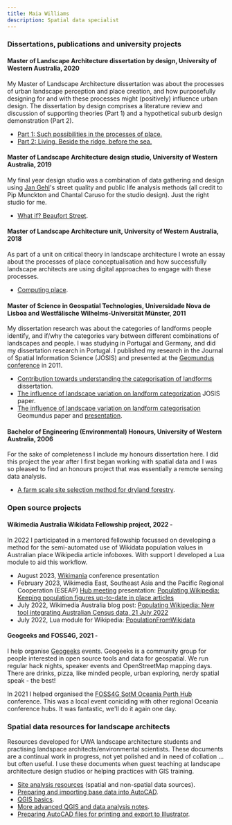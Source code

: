 ```yaml
---
title: Maia Williams
description: Spatial data specialist
---
```


### Dissertations, publications and university projects
#### Master of Landscape Architecture dissertation by design, University of Western Australia, 2020
My Master of Landscape Architecture dissertation was about the processes of urban landscape perception and place creation, and how purposefully designing for and with these processes might (positively) influence urban design. The dissertation by design comprises a literature review and discussion of supporting theories (Part 1) and a hypothetical suburb design demonstration (Part 2). 
- [Part 1: Such possibilities in the processes of place.](Documents/20200618_MaiaWilliams_UWA_MasterLA_DissertationPart1_SuchPossibilitiesInTheProcessesofPlace.pdf)
- [Part 2: Living. Beside the ridge, before the sea.](Documents/20201029_MaiaWilliams_UWA_MasterLA_DissertationPart2_Living-BesidetheRidge_BeforetheSea.pdf)

#### Master of Landscape Architecture design studio, University of Western Australia, 2019
My final year design studio was a combination of data gathering and design using [Jan Gehl](https://en.wikipedia.org/wiki/Jan_Gehl)'s street quality and public life analysis methods (all credit to Pip Munckton and Chantal Caruso for the studio design). Just the right studio for me.
- [What if? Beaufort Street](Documents/20191031_MaiaWilliams_UWA_LACH4424Studio_BeaufortStreetDesign.pdf).

#### Master of Landscape Architecture unit, University of Western Australia, 2018
As part of a unit on critical theory in landscape architecture I wrote an essay about the processes of place conceptualisation and how successfully landscape architects are using digital approaches to engage with these processes.
- [Computing place](Documents/20180511_MaiaWilliams_UWA_LACH4505_Essay_ComputingPlace.pdf).

#### Master of Science in Geospatial Technologies, Universidade Nova de Lisboa and Westfälische Wilhelms-Universität Münster, 2011
My dissertation research was about the categories of landforms people identify, and if/why the categories vary between different combinations of landscapes and people. I was studying in Portugal and Germany, and did my dissertation research in Portugal. I published my research in the Journal of Spatial Information Science (JOSIS) and presented at the [Geomundus conference](http://geomundus.org/2011/about-2/) in 2011.
- [Contribution towards understanding the categorisation of landforms](https://run.unl.pt/handle/10362/5614) dissertation.
- [The influence of landscape variation on landform categorization](https://josis.org/index.php/josis/article/view/30) JOSIS paper.
- [The influence of landscape variation on landform categorisation](Documents/20111026_MaiaWilliams_GeoMundus2011_ConferencePaper_TheInfluenceofLandscapeVariationOnLandformCategorisation.pdf) Geomundus paper and [presentation](Documents/20111026_MaiaWilliams_GeoMundus2011_ConferencePresentation_TheInfluenceofLandscapeVariationOnLandformCategorisation.pptx).

#### Bachelor of Engineering (Environmental) Honours, University of Western Australia, 2006
For the sake of completeness I include my honours dissertation here. I did this project the year after I first began working with spatial data and I was so pleased to find an honours project that was essentially a remote sensing data analysis.
- [A farm scale site selection method for dryland forestry](https://www.web.uwa.edu.au/__data/assets/pdf_file/0009/1637469/Williams_2007.pdf).

### Open source projects
#### Wikimedia Australia Wikidata Fellowship project, 2022 -
In 2022 I participated in a mentored fellowship focussed on developing a method for the semi-automated use of Wikidata population values in Australian place Wikipedia article infoboxes. With support I developed a Lua module to aid this workflow.
- August 2023, [Wikimania](https://wikimania.wikimedia.org/wiki/2023:Lightning_talks) conference presentation
- February 2023, Wikimedia East, Southeast Asia and the Pacific Regional Cooperation (ESEAP) [Hub meeting](https://meta.wikimedia.org/wiki/ESEAP_Hub/Meetings/12_February_2023) presentation: [Populating Wikipedia: Keeping population figures up-to-date in place articles](Documents/20230212_MaiaWilliams_ESEAP_PopulatingWikipedia_Presentation.pptx)
- July 2022, Wikimedia Australia blog post: [Populating Wikipedia: New tool integrating Australian Census data, 21 July 2022](https://wikimedia.org.au/wiki/Populating_Wikipedia:_New_tool_integrating_Australian_Census_data)
- July 2022, Lua module for Wikipedia: [PopulationFromWikidata](https://en.wikipedia.org/wiki/Module:PopulationFromWikidata)

#### Geogeeks and FOSS4G, 2021 -  
I help organise [Geogeeks](https://geogeeks.org/) events. Geogeeks is a community group for people interested in open source tools and data for geospatial. We run regular hack nights, speaker events and OpenStreetMap mapping days. There are drinks, pizza, like minded people, urban exploring, nerdy spatial speak - the best!

In 2021 I helped organised the [FOSS4G SotM Oceania Perth Hub](https://foss4g-perth.org/) conference. This was a local event coniciding with other regional Oceania conference hubs. It was fantastic, we'll do it again one day.

### Spatial data resources for landscape architects
Resources developed for UWA landscape architecture students and practising landspace architects/environmental scientists. These documents are a continual work in progress, not yet polished and in need of collation ... but often useful. I use these documents when guest teaching at landscape architecture design studios or helping practices with GIS training.
- [Site analysis resources](Documents/SpatialDataForLandscapeArchitects_Resources/20230806_LandscapeArchitecture_SiteAnalysisResources.pdf) (spatial and non-spatial data sources).
- [Preparing and importing base data into AutoCAD](Documents/SpatialDataForLandscapeArchitects_Resources/20230806_LandscapeArchitecture_BaseDataIntoAutoCAD.pdf).
- [QGIS basics](Documents/SpatialDataForLandscapeArchitects_Resources/20230806_LandscapeArchitecture_QGISBasics.pdf).
- [More advanced QGIS and data analysis notes](Documents/SpatialDataForLandscapeArchitects_Resources/20230815_GeneralQGISNotes.pdf).
- [Preparing AutoCAD files for printing and export to Illustrator](Documents/SpatialDataForLandscapeArchitects_Resources/20230806_LandscapeArchitecture_AutoCAD_Printing_and_Exporting_to_Illustrator.pdf).
  






